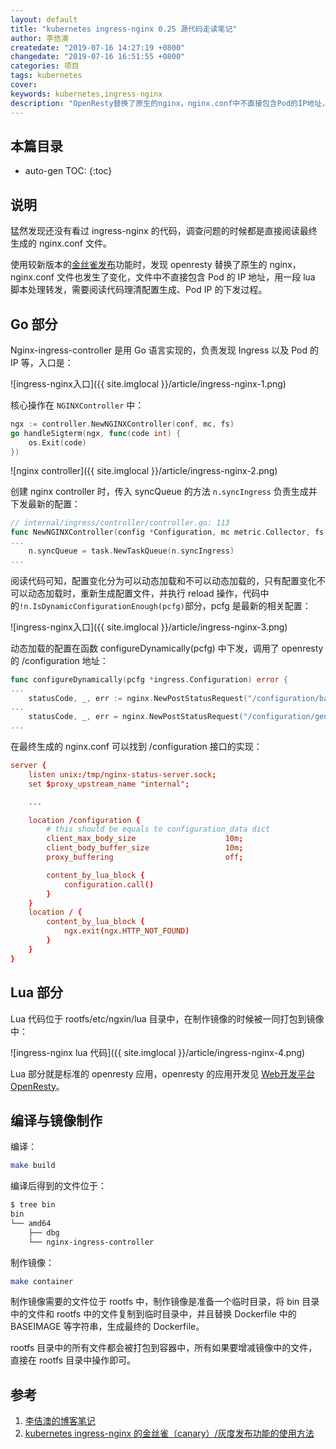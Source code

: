 ```yaml
---
layout: default
title: "kubernetes ingress-nginx 0.25 源代码走读笔记"
author: 李佶澳
createdate: "2019-07-16 14:27:19 +0800"
changedate: "2019-07-16 16:51:55 +0800"
categories: 项目
tags: kubernetes
cover:
keywords: kubernetes,ingress-nginx
description: "OpenResty替换了原生的nginx，nginx.conf中不直接包含Pod的IP地址，用一段lua 脚本处理转发"
---
```


## 本篇目录

* auto-gen TOC:
{:toc}

## 说明

猛然发现还没有看过 ingress-nginx 的代码，调查问题的时候都是直接阅读最终生成的 nginx.conf 文件。

使用较新版本的[金丝雀发布][2]功能时，发现 openresty 替换了原生的 nginx， nginx.conf 文件也发生了变化，文件中不直接包含 Pod 的 IP 地址，用一段 lua 脚本处理转发，需要阅读代码理清配置生成、Pod IP 的下发过程。

## Go 部分

Nginx-ingress-controller 是用 Go 语言实现的，负责发现 Ingress 以及 Pod 的 IP 等，入口是：

![ingress-nginx入口]({{ site.imglocal }}/article/ingress-nginx-1.png)

核心操作在 `NGINXController` 中：

```go
ngx := controller.NewNGINXController(conf, mc, fs)
go handleSigterm(ngx, func(code int) {
    os.Exit(code)
})
```

![nginx controller]({{ site.imglocal }}/article/ingress-nginx-2.png)

创建 nginx controller 时，传入 syncQueue 的方法 `n.syncIngress` 负责生成并下发最新的配置：

```go
// internal/ingress/controller/controller.go: 113
func NewNGINXController(config *Configuration, mc metric.Collector, fs file.Filesystem) *NGINXController {
...
    n.syncQueue = task.NewTaskQueue(n.syncIngress)
...
```

阅读代码可知，配置变化分为可以动态加载和不可以动态加载的，只有配置变化不可以动态加载时，重新生成配置文件，并执行 reload 操作，代码中的`!n.IsDynamicConfigurationEnough(pcfg)`部分，pcfg 是最新的相关配置：

![ingress-nginx入口]({{ site.imglocal }}/article/ingress-nginx-3.png)

动态加载的配置在函数 configureDynamically(pcfg) 中下发，调用了 openresty 的 /configuration 地址：

```go
func configureDynamically(pcfg *ingress.Configuration) error {
...
    statusCode, _, err := nginx.NewPostStatusRequest("/configuration/backends", "application/json", backends)
...
    statusCode, _, err = nginx.NewPostStatusRequest("/configuration/general", "application/json", ingress.GeneralConfig{
...
```

在最终生成的 nginx.conf 可以找到 /configuration 接口的实现：

```conf
server {
    listen unix:/tmp/nginx-status-server.sock;
    set $proxy_upstream_name "internal";

    ...

    location /configuration {
        # this should be equals to configuration_data dict
        client_max_body_size                    10m;
        client_body_buffer_size                 10m;
        proxy_buffering                         off;

        content_by_lua_block {
            configuration.call()
        }
    }
    location / {
        content_by_lua_block {
            ngx.exit(ngx.HTTP_NOT_FOUND)
        }
    }
}
```

## Lua 部分

Lua 代码位于 rootfs/etc/ngxin/lua 目录中，在制作镜像的时候被一同打包到镜像中：

![ingress-nginx lua 代码]({{ site.imglocal }}/article/ingress-nginx-4.png)

Lua 部分就是标准的 openresty 应用，openresty 的应用开发见 [Web开发平台OpenResty](https://www.lijiaocn.com/tags/all.html#openresty)。

## 编译与镜像制作

编译： 

```sh
make build
```

编译后得到的文件位于：

```sh
$ tree bin
bin
└── amd64
    ├── dbg
    └── nginx-ingress-controller
```

制作镜像：

```sh
make container
```

制作镜像需要的文件位于 rootfs 中，制作镜像是准备一个临时目录，将 bin 目录中的文件和 rootfs 中的文件复制到临时目录中，并且替换 Dockerfile 中的 BASEIMAGE 等字符串，生成最终的 Dockerfile。

rootfs 目录中的所有文件都会被打包到容器中，所有如果要增减镜像中的文件，直接在 rootfs 目录中操作即可。

## 参考

1. [李佶澳的博客笔记][1]
2. [kubernetes ingress-nginx 的金丝雀（canary）/灰度发布功能的使用方法][2]

[1]: https://www.lijiaocn.com "李佶澳的博客笔记"
[2]: https://www.lijiaocn.com/%E9%A1%B9%E7%9B%AE/2019/07/12/ingress-nginx-canary.html "kubernetes ingress-nginx 的金丝雀（canary）/灰度发布功能的使用方法"
